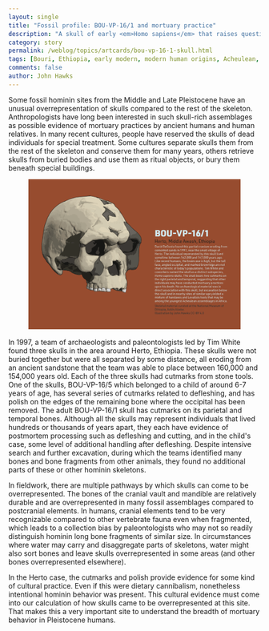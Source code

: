 ```yaml
---
layout: single
title: "Fossil profile: BOU-VP-16/1 and mortuary practice"
description: "A skull of early <em>Homo sapiens</em> that raises questions about the treatment of the dead."
category: story
permalink: /weblog/topics/artcards/bou-vp-16-1-skull.html
tags: [Bouri, Ethiopia, early modern, modern human origins, Acheulean, Middle Stone Age]
comments: false
author: John Hawks
---
```


Some fossil hominin sites from the Middle and Late Pleistocene have an unusual overrepresentation of skulls compared to the rest of the skeleton. Anthropologists have long been interested in such skull-rich assemblages as possible evidence of mortuary practices by ancient humans and human relatives. In many recent cultures, people have reserved the skulls of dead individuals for special treatment. Some cultures separate skulls them from the rest of the skeleton and conserve them for many years, others retrieve skulls from buried bodies and use them as ritual objects, or bury them beneath special buildings. 

<figure>
<img src="/images/bou-vp-16-1-calvaria-artcard-2021.png" alt="BOU-VP-16/1 calvaria" />
</figure>

In 1997, a team of archaeologists and paleontologists led by Tim White found three skulls in the area around Herto, Ethiopia. These skulls were not buried together but were all separated by some distance, all eroding from an ancient sandstone that the team was able to place between 160,000 and 154,000 years old. Each of the three skulls had cutmarks from stone tools. One of the skulls, BOU-VP-16/5 which belonged to a child of around 6-7 years of age, has several series of cutmarks related to defleshing, and has polish on the edges of the remaining bone where the occipital has been removed. The adult BOU-VP-16/1 skull has cutmarks on its parietal and temporal bones. Although all the skulls may represent individuals that lived hundreds or thousands of years apart, they each have evidence of postmortem processing such as defleshing and cutting, and in the child's case, some level of additional handling after defleshing. Despite intensive search and further excavation, during which the teams identified many bones and bone fragments from other animals, they found no additional parts of these or other hominin skeletons. 

In fieldwork, there are multiple pathways by which skulls can come to be overrepresented. The bones of the cranial vault and mandible are relatively durable and are overrepresented in many fossil assemblages compared to postcranial elements. In humans, cranial elements tend to be very recognizable compared to other vertebrate fauna even when fragmented, which leads to a collection bias by paleontologists who may not so readily distinguish hominin long bone fragments of similar size. In circumstances where water may carry and disaggregate parts of skeletons, water might also sort bones and leave skulls overrepresented in some areas (and other bones overrepresented elsewhere). 

In the Herto case, the cutmarks and polish provide evidence for some kind of cultural practice. Even if this were dietary cannibalism, nonetheless intentional hominin behavior was present. This cultural evidence must come into our calculation of how skulls came to be overrepresented at this site. That makes this a very important site to understand the breadth of mortuary behavior in Pleistocene humans. 




